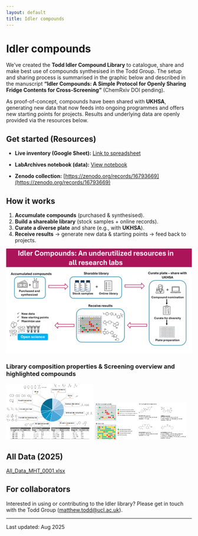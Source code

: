 ```yaml
---
layout: default
title: Idler compounds
---
```



# Idler compounds
We’ve created the **Todd Idler Compound Library** to catalogue, share and make best use of compounds synthesised in the Todd Group. The setup and sharing process is summarised in the graphic below and described in the manuscript **“Idler Compounds: A Simple Protocol for Openly Sharing Fridge Contents for Cross-Screening”** (ChemRxiv DOI pending).

As proof-of-concept, compounds have been shared with **UKHSA**, generating new data that now feeds into ongoing programmes and offers new starting points for projects. Results and underlying data are openly provided via the resources below.

## Get started (Resources)

- **Live inventory (Google Sheet):**  [Link to spreadsheet](https://uk-mynotebook.labarchives.com/doc/view/MTkyNS4zfDIxNzcxLzE0ODEvRW50cnlQYXJ0LzE0Mzg2NjQ4NDN8NDg4Ny4z?nb_id=MjgzMDIuM3wyMTc3MS8yMTc3MS9Ob3RlYm9vay8zODQ5MTQwNjQ0fDcxODQ0LjM%3D)

- **LabArchives notebook (data):**  [View notebook](https://uk-mynotebook.labarchives.com/share/Todd%2520Group%2520Compound%2520Library/MC4wfDIxNzcxLzAvVHJlZU5vZGUvMTcyMDU1ODA0NHwwLjA=)  

- **Zenodo collection:**   [https://zenodo.org/records/16793669](https://zenodo.org/records/16793669)






## How it works
1. **Accumulate compounds** (purchased & synthesised).
2. **Build a shareable library** (stock samples + online records).
3. **Curate a diverse plate** and share (e.g., with **UKHSA**).
4. **Receive results** → generate new data & starting points → feed back to projects.

![Idler Compounds overview](./pics/research/idleronlinegraphic.png)

### Library composition properties & Screening overview and highlighted compounds

<p>
  <img src="./pics/research/Idlercompounds.png"
       alt="Idler library composition and property distributions" width="47%">
  <img src="./pics/research/Idlercompounds2.png"
       alt="Activity/solubility plate maps and highlighted compounds" width="49%">
</p>




## All Data (2025)

[All_Data_MHT_0001.xlsx](https://github.com/user-attachments/files/21771479/All_Data_MHT_0001.xlsx)


## For collaborators
Interested in using or contributing to the Idler library? Please get in touch with the Todd Group (matthew.todd@ucl.ac.uk).

---
Last updated: Aug 2025








